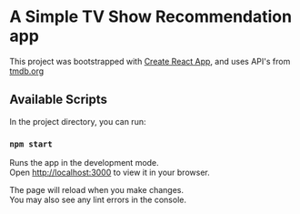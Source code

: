# A Simple TV Show Recommendation app

This project was bootstrapped with [Create React App](https://github.com/facebook/create-react-app), and uses API's from [tmdb.org](https://tmdb.org)

## Available Scripts

In the project directory, you can run:

### `npm start`

Runs the app in the development mode.\
Open [http://localhost:3000](http://localhost:3000) to view it in your browser.

The page will reload when you make changes.\
You may also see any lint errors in the console.